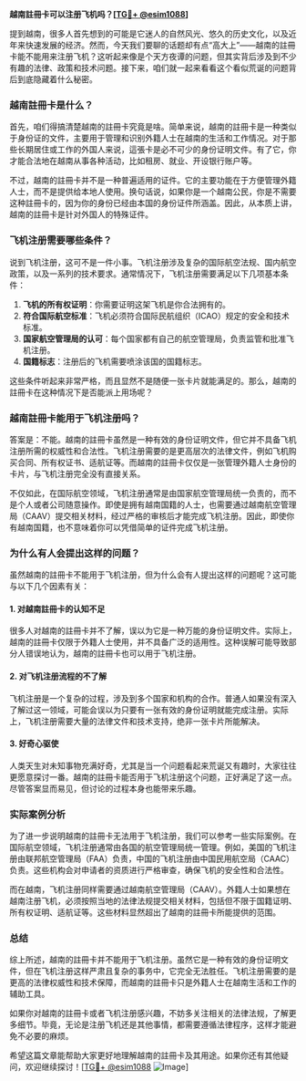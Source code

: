 **越南註冊卡可以注册飞机吗？[[TG💪+ @esim1088](https://t.me/s/esim1088)]**

提到越南，很多人首先想到的可能是它迷人的自然风光、悠久的历史文化，以及近年来快速发展的经济。然而，今天我们要聊的话题却有点“高大上”——越南的註冊卡能不能用来注册飞机？这听起来像是个天方夜谭的问题，但其实背后涉及到不少有趣的法律、政策和技术问题。接下来，咱们就一起来看看这个看似荒诞的问题背后到底隐藏着什么秘密。

### 越南註冊卡是什么？

首先，咱们得搞清楚越南的註冊卡究竟是啥。简单来说，越南的註冊卡是一种类似于身份证的文件，主要用于管理和识别外籍人士在越南的生活和工作情况。对于那些长期居住或工作的外国人来说，這張卡是必不可少的身份证明文件。有了它，你才能合法地在越南从事各种活动，比如租房、就业、开设银行账户等。

不过，越南的註冊卡并不是一种普遍适用的证件。它的主要功能在于方便管理外籍人士，而不是提供给本地人使用。换句话说，如果你是一个越南公民，你是不需要这种註冊卡的，因为你的身份已经由本国的身份证件所涵盖。因此，从本质上讲，越南的註冊卡是针对外国人的特殊证件。

### 飞机注册需要哪些条件？

说到飞机注册，这可不是一件小事。飞机注册涉及复杂的国际航空法规、国内航空政策，以及一系列的技术要求。通常情况下，飞机注册需要满足以下几项基本条件：

1. **飞机的所有权证明**：你需要证明这架飞机是你合法拥有的。
2. **符合国际航空标准**：飞机必须符合国际民航组织（ICAO）规定的安全和技术标准。
3. **国家航空管理局的认可**：每个国家都有自己的航空管理局，负责监管和批准飞机注册。
4. **国籍标志**：注册后的飞机需要喷涂该国的国籍标志。

这些条件听起来非常严格，而且显然不是随便一张卡片就能满足的。那么，越南的註冊卡在这种情况下是否能派上用场呢？

### 越南註冊卡能用于飞机注册吗？

答案是：不能。越南的註冊卡虽然是一种有效的身份证明文件，但它并不具备飞机注册所需的权威性和合法性。飞机注册需要的是更高层次的法律文件，例如飞机购买合同、所有权证书、适航证等。而越南的註冊卡仅仅是一张管理外籍人士身份的卡片，与飞机注册完全没有直接关系。

不仅如此，在国际航空领域，飞机注册通常是由国家航空管理局统一负责的，而不是个人或者公司随意操作。即使是拥有越南国籍的人士，也需要通过越南航空管理局（CAAV）提交相关材料，经过严格的审核后才能完成飞机注册。因此，即使你有越南国籍，也不意味着你可以凭借简单的证件完成飞机注册。

### 为什么有人会提出这样的问题？

虽然越南的註冊卡不能用于飞机注册，但为什么会有人提出这样的问题呢？这可能与以下几个因素有关：

#### 1. 对越南註冊卡的认知不足

很多人对越南的註冊卡并不了解，误以为它是一种万能的身份证明文件。实际上，越南的註冊卡仅限于外籍人士使用，并不具备广泛的适用性。这种误解可能导致部分人错误地认为，越南的註冊卡也可以用于飞机注册。

#### 2. 对飞机注册流程的不了解

飞机注册是一个复杂的过程，涉及到多个国家和机构的合作。普通人如果没有深入了解过这一领域，可能会误以为只要有一张有效的身份证明就能完成注册。实际上，飞机注册需要大量的法律文件和技术支持，绝非一张卡片所能解决。

#### 3. 好奇心驱使

人类天生对未知事物充满好奇，尤其是当一个问题看起来荒诞又有趣时，大家往往更愿意探讨一番。越南的註冊卡能否用于飞机注册这个问题，正好满足了这一点。尽管答案显而易见，但讨论的过程本身也能带来乐趣。

### 实际案例分析

为了进一步说明越南的註冊卡无法用于飞机注册，我们可以参考一些实际案例。在国际航空领域，飞机注册通常由各国的航空管理局统一管理。例如，美国的飞机注册由联邦航空管理局（FAA）负责，中国的飞机注册由中国民用航空局（CAAC）负责。这些机构会对申请者的资质进行严格审查，确保飞机的安全性和合法性。

而在越南，飞机注册同样需要通过越南航空管理局（CAAV）。外籍人士如果想在越南注册飞机，必须按照当地的法律法规提交相关材料，包括但不限于国籍证明、所有权证明、适航证等。这些材料显然超出了越南的註冊卡所能提供的范围。

### 总结

综上所述，越南的註冊卡并不能用于飞机注册。虽然它是一种有效的身份证明文件，但在飞机注册这样严肃且复杂的事务中，它完全无法胜任。飞机注册需要的是更高的法律权威性和技术保障，而越南的註冊卡只是外籍人士在越南生活和工作的辅助工具。

如果你对越南的註冊卡或者飞机注册感兴趣，不妨多关注相关的法律法规，了解更多细节。毕竟，无论是注册飞机还是其他事情，都需要遵循法律程序，这样才能避免不必要的麻烦。

希望这篇文章能帮助大家更好地理解越南的註冊卡及其用途。如果你还有其他疑问，欢迎继续探讨！[[TG💪+ @esim1088](https://t.me/s/esim1088) ![Image](https://i.postimg.cc/4NQfJmqS/Snipaste-2025-05-13-00-14-12.png)]